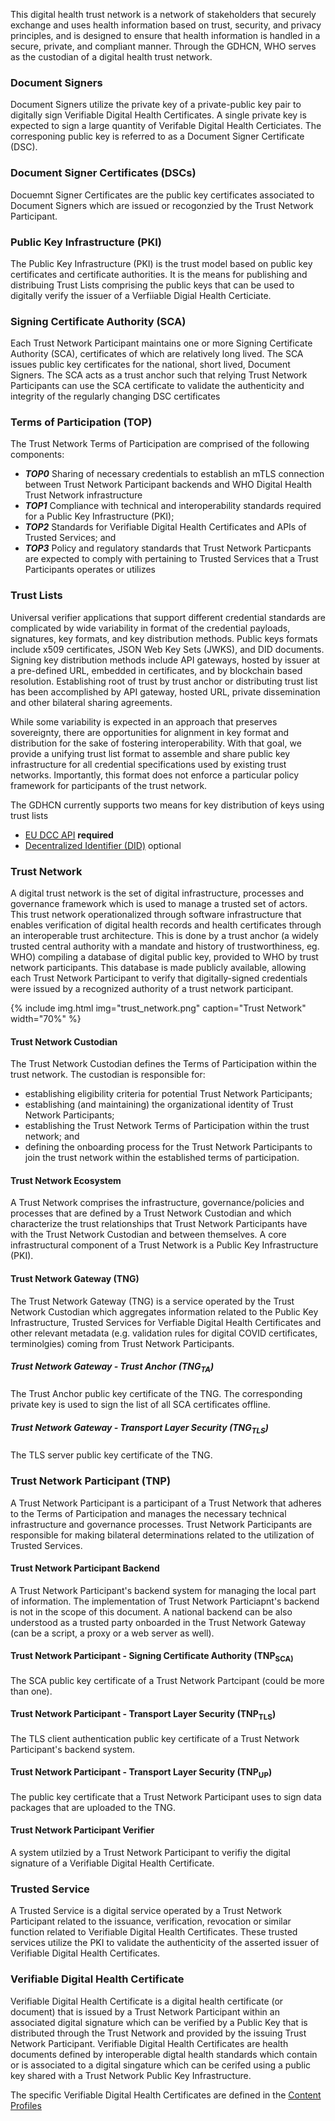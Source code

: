 



This digital health trust network is a network of stakeholders that securely exchange and uses health information based on trust, security, and privacy principles, and is designed to ensure that health information is handled in a secure, private, and compliant manner.  Through the GDHCN, WHO serves as the custodian of a digital health trust network.


### Document Signers
Document Signers utilize the private key of a private-public key pair to digitally sign Verifiable Digital Health Certificates.  A single private key is expected to sign a large quantity of Verifable Digital Health Certiciates.  The corresponing public key is referred to as a Document Signer Certificate (DSC). 

### Document Signer Certificates (DSCs)
Docuemnt Signer Certificates are the public key certificates associated to Document Signers which are issued or recogonzied by the Trust Network Participant.


### Public Key Infrastructure (PKI)
The Public Key Infrastructure (PKI) is the trust model based on public key certificates and certificate authorities.  It is the means for publishing and distribuing Trust Lists comprising the public keys that can be used to digitally verify the issuer of a Verfiiable Digial Health Certiciate.


###  Signing Certificate Authority (SCA)
Each Trust Network Participant maintains one or more Signing Certificate Authority (SCA), certificates of which are relatively long lived. The SCA issues public key certificates for the national, short lived, Document Signers.  The SCA acts as a trust anchor such that relying Trust Network Participants can use the SCA certificate to validate the authenticity and integrity of the regularly changing DSC certificates


### Terms of Participation (TOP)
The Trust Network Terms of Participation are comprised of the following components:
* ***TOP0*** Sharing of necessary credentials to establish an mTLS connection between Trust Network Participant backends and WHO Digital Health Trust Network infrastructure
* ***TOP1*** Compliance with technical and interoperability standards required for a Public Key Infrastructure (PKI);
* ***TOP2*** Standards for Verifiable Digital Health Certificates and APIs of Trusted Services; and
* ***TOP3*** Policy and regulatory standards that Trust Network Particpants are expected to comply with pertaining to Trusted Services that a Trust Participants operates or utilizes

### Trust Lists 
Universal verifier applications that support different credential standards are complicated by wide variability in format of the credential payloads, signatures, key formats, and key distribution methods. Public keys formats include x509 certificates, JSON Web Key Sets (JWKS), and DID documents. Signing key distribution methods include API gateways, hosted by issuer at a pre-defined URL, embedded in certificates, and by blockchain based resolution. Establishing root of trust by trust anchor or distributing trust list has been accomplished by API gateway, hosted URL, private dissemination and other bilateral sharing agreements.

While some variability is expected in an approach that preserves sovereignty, there are opportunities for alignment in key format and distribution for the sake of fostering interoperability. With that goal, we provide a unifying trust list format to assemble and share public key infrastructure for all credential specifications used by existing trust networks. Importantly, this format does not enforce a particular policy framework for participants of the trust network.

The GDHCN currently supports two means for key distribution of keys using trust lists
- [EU DCC API](concepts_certificate_governance.html) **required**
- [Decentralized Identifier (DID)](concepts_did.html) optional



### Trust Network

A digital trust network is the set of digital infrastructure, processes and governance framework which is used to manage a trusted set of actors.  This trust network operationalized through software infrastructure that enables verification of digital health records and health certificates through an interoperable trust architecture.  This is done by a trust anchor (a widely trusted central authority with a mandate and history of trustworthiness, eg. WHO) compiling a database of digital public key, provided to WHO by trust network participants. This database is made publicly available, allowing each Trust Network Participant to verify that digitally-signed credentials were issued by a recognized authority of a trust network participant.

{% include img.html img="trust_network.png" caption="Trust Network" width="70%" %}

#### Trust Network Custodian
The Trust Network Custodian defines the Terms of Participation within the trust network.  The custodian is responsible for: 
* establishing eligibility criteria for potential Trust Network Participants;  
* establishing (and maintaining) the organizational identity of Trust Network Participants; 
* establishing the Trust Network Terms of Participation within the trust network; and  
* defining the onboarding process for the Trust Network Participants to join the trust network within the established terms of participation. 


#### Trust Network Ecosystem
A Trust Network comprises the infrastructure, governance/policies and processes that are defined by a Trust Network Custodian and which characterize the trust relationships that Trust Network Participants have with the Trust Network Custodian and between themselves.   A core infrastructural component of a Trust Network is a Public Key Infrastructure (PKI). 



#### Trust Network Gateway (TNG)
The Trust Network Gateway (TNG) is a service operated by the Trust Network Custodian which aggregates information related to the Public Key Infrastructure, Trusted Services for Verfiable Digital Health Certificates and other relevant metadata (e.g. validation rules for digital COVID certificates, terminolgies) coming from Trust Network Participants.  

##### Trust Network Gateway - Trust Anchor  (TNG<sub>TA</sub>) 
The Trust Anchor public key certificate of the TNG. The corresponding private key is used to sign the list of all SCA certificates offline.

##### Trust Network Gateway - Transport Layer Security  (TNG<sub>TLS</sub>) 
The TLS server public key certificate of the TNG.


### Trust Network Participant (TNP)
A Trust Network Participant is a participant of a Trust Network that adheres to the Terms of Participation and manages the necessary technical infrastructure and governance processes.  Trust Network Participants are responsible for making bilateral determinations related to the utilization of Trusted Services. 

#### Trust Network Participant Backend
A Trust Network Participant's backend system for managing the local part of information. The implementation of Trust Network Particiapnt's backend is not in the scope of this document. A national backend can be also understood as a trusted party onboarded in the Trust Network Gateway (can be a script, a proxy or a web server as well).

#### Trust Network Participant - Signing Certificate Authority  (TNP<sub>SCA) 
The SCA public key certificate of a Trust Network Partcipant (could be more than one).

#### Trust Network Participant - Transport Layer Security (TNP<sub>TLS</sub>) 
The TLS client authentication public key certificate of a Trust Network Participant's backend system.

#### Trust Network Participant - Transport Layer Security (TNP<sub>UP</sub>) 
The public key certificate that a Trust Network Participant uses to sign data packages that are uploaded to the TNG.

#### Trust Network Participant Verifier
A system utilzied by a Trust Network Participant to verifiy the digital signature of a Verifiable Digital Health Certificate.


### Trusted Service
A Trusted Service is a digital service operated by a Trust Network Participant related to the issuance, verification, revocation or similar function related to Verifiable Digital Health Certificates.    These trusted services utilize the PKI to validate the authenticity of the asserted issuer of Verifiable Digital Health Certificates.   




### Verifiable Digital Health Certificate
Verifiable Digital Health Certificate is a digital health certificate (or document) that is issued by a Trust Network Participant within an associated digital signature which can be verified by a Public Key that is distributed through the Trust Network and provided by the issuing Trust Network Participant.   Verifiable Digital Health Certificates are health documents defined by interoperable digtal health standards which contain or is associated to a digital singature which can be cerifed using a public key shared with a Trust Network Public Key Infrastructure.

The specific Verifiable Digital Health Certificates are defined in the [Content Profiles](content_profiles.html)







